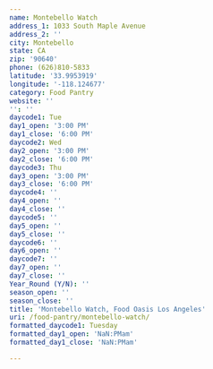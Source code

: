 ```yaml
---
name: Montebello Watch
address_1: 1033 South Maple Avenue
address_2: ''
city: Montebello
state: CA
zip: '90640'
phone: (626)810-5833
latitude: '33.9953919'
longitude: '-118.124677'
category: Food Pantry
website: ''
'': ''
daycode1: Tue
day1_open: '3:00 PM'
day1_close: '6:00 PM'
daycode2: Wed
day2_open: '3:00 PM'
day2_close: '6:00 PM'
daycode3: Thu
day3_open: '3:00 PM'
day3_close: '6:00 PM'
daycode4: ''
day4_open: ''
day4_close: ''
daycode5: ''
day5_open: ''
day5_close: ''
daycode6: ''
day6_open: ''
daycode7: ''
day7_open: ''
day7_close: ''
Year_Round (Y/N): ''
season_open: ''
season_close: ''
title: 'Montebello Watch, Food Oasis Los Angeles'
uri: /food-pantry/montebello-watch/
formatted_daycode1: Tuesday
formatted_day1_open: 'NaN:PMam'
formatted_day1_close: 'NaN:PMam'

---
```

